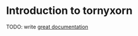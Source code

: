 # Introduction to tornyxorn

TODO: write [great documentation](http://jacobian.org/writing/what-to-write/)
